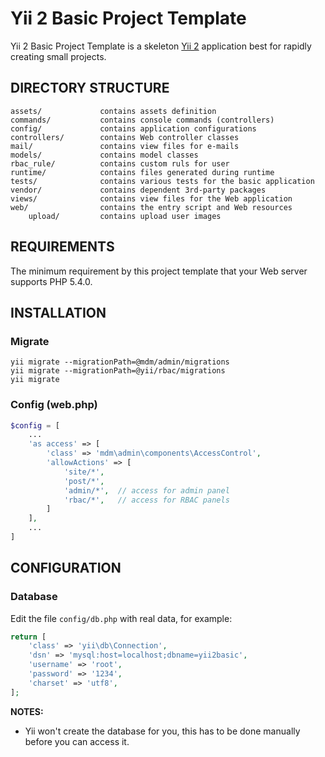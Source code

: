 Yii 2 Basic Project Template
============================

Yii 2 Basic Project Template is a skeleton [Yii 2](http://www.yiiframework.com/) application best for
rapidly creating small projects.

DIRECTORY STRUCTURE
-------------------

    assets/             contains assets definition
    commands/           contains console commands (controllers)
    config/             contains application configurations
    controllers/        contains Web controller classes
    mail/               contains view files for e-mails
    models/             contains model classes
    rbac_rule/          contains custom ruls for user
    runtime/            contains files generated during runtime
    tests/              contains various tests for the basic application
    vendor/             contains dependent 3rd-party packages
    views/              contains view files for the Web application
    web/                contains the entry script and Web resources
        upload/         contains upload user images         



REQUIREMENTS
------------

The minimum requirement by this project template that your Web server supports PHP 5.4.0.


INSTALLATION
------------

### Migrate

    yii migrate --migrationPath=@mdm/admin/migrations
    yii migrate --migrationPath=@yii/rbac/migrations
    yii migrate

### Config (web.php)

```php
$config = [
    ...
    'as access' => [
        'class' => 'mdm\admin\components\AccessControl',
        'allowActions' => [
            'site/*',
            'post/*',
            'admin/*',  // access for admin panel
            'rbac/*',   // access for RBAC panels
        ]
    ],
    ...
]
```

CONFIGURATION
-------------

### Database

Edit the file `config/db.php` with real data, for example:

```php
return [
    'class' => 'yii\db\Connection',
    'dsn' => 'mysql:host=localhost;dbname=yii2basic',
    'username' => 'root',
    'password' => '1234',
    'charset' => 'utf8',
];
```

**NOTES:**
- Yii won't create the database for you, this has to be done manually before you can access it.